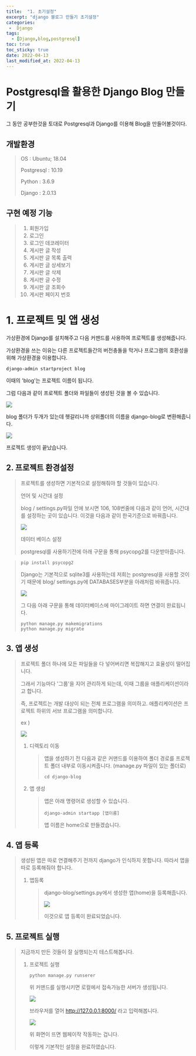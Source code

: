 ```yaml
---
title:  "1. 초기설정"
excerpt: "django 블로그 만들기 초기설정"
categories: 
 -  Django
tags:
  - [Django,blog,postgresql]
toc: true
toc_sticky: true
date: 2022-04-13
last_modified_at: 2022-04-13
---
```


# Postgresql을 활용한 Django Blog 만들기

그 동안 공부한것을 토대로 Postgresql과 Django를 이용해 Blog을 만들어볼것이다.

## 개발환경

> OS : Ubuntu; 18.04
>
> Postgresql : 10.19
>
> Python : 3.6.9
>
> Django : 2.0.13

## 구현 예정 기능

> 1. 회원가입
> 2. 로그인
> 3. 로그인 데코레이터
> 4. 게시판 글 작성
> 5. 게시판 글 목록 출력
> 6. 게시판 글 상세보기
> 7. 게시판 글 삭제
> 8. 게시판 글 수정
> 9. 게시판 글 조회수
> 10. 게시판 페이지 번호

# 1. 프로젝트 및 앱 생성

가상환경에 Django를 설치해주고 다음 커맨드를 사용하여 프로젝트를 생성해줍니다.

가상환경을 쓰는 이유는 다른 프로젝트들간의 버전충돌을 막거나 프로그램의 호환성을 위해 가상환경을 이용합니다.

~~~shell
django-admin startproject blog
~~~

이때의 'blog'는 프로젝트 이름이 됩니다.

그럼 다음과 같이 프로젝트 폴더와 파일들이 생성된 것을 볼 수 있습니다.

![](https://ifh.cc/g/aQhmXV.png)

blog 폴더가 두개가 있는데 헷갈리니까 상위폴더의 이름을 django-blog로 변환해줍니다.

![](https://ifh.cc/g/k9s5xW.png)

프로젝트 생성이 끝났습니다.

## 2. 프로젝트 환경설정

> 프로젝트를 생성하면 기본적으로 설정해줘야 할 것들이 있습니다.
>
> 언어 및 시간대 설정
>
> blog / settings.py파일 안에 보시면 106, 108번줄에 다음과 같이 언어, 시간대를 설정하는 곳이 있습니다. 이것을 다음과 같이 한국기준으로 바꿔줍니다.
>
> ![](https://img1.daumcdn.net/thumb/R1280x0/?scode=mtistory2&fname=https%3A%2F%2Fblog.kakaocdn.net%2Fdn%2FcNos1H%2FbtqRqb45rER%2FEYMjWnHgiF95rc54YAviwK%2Fimg.png)
>
> 데이터 베이스 설정
>
> postgresql를 사용하기전에 아래 구문을 통해 psycopg2를 다운받아줍니다.

>~~~shell
>pip install psycopg2
>~~~
>
>Django는 기본적으로 sqlite3를 사용하는데 저희는 postgresql을 사용할 것이기 때문에 blog/ settings.py에 DATABASES부분을 아래처럼 바꿔줍니다.
>
>![](https://ifh.cc/g/RgPzz4.png)
>
>그 다음 아래 구문을 통해 데이터베이스에 마이그레이트 하면 연결이 완료됩니다.
>
>~~~shell
>python manage.py makemigrations
>python manage.py migrate
>~~~

## 3. 앱 생성

> 프로젝트 폴더 하나에 모든 파일들을 다 넣어버리면 복잡해지고 효율성이 떨어집니다.
>
> 그래서 기능마다 '그룹'을 지어 관리하게 되는데, 이때 그룹을 애플리케이션이라고 합니다.
>
> 즉, 프로젝트는 개발 대상이 되는 전체 프로그램을 의미하고. 애플리케이션은 프로젝트 하위의 서브 프로그램을 의미합니다.
>
> ex )
>
> ![](https://img1.daumcdn.net/thumb/R1280x0/?scode=mtistory2&fname=https%3A%2F%2Fblog.kakaocdn.net%2Fdn%2FQdwwX%2FbtqRxZoVKt7%2FWO4Qf239ynlzUwGkwuk3e0%2Fimg.png)
>
> 1. 디렉토리 이동
>
>    > 앱을 생성하기 전 다음과 같은 커맨드를 이용하여 폴더 경로를 프로젝트 폴더 내부로 이동시켜줍니다. (manage.py 파일이 있는 폴더로)
>    >
>    > ~~~shell
>    > cd django-blog
>    > ~~~
>
> 2. 앱 생성
>
>    > 앱은 아래 명령어로 생성할 수 있습니다.
>    >
>    > ~~~
>    > django-admin startapp [앱이름]
>    > ~~~
>    >
>    > 앱 이름은 home으로 만들겠습니다.

## 4. 앱 등록

> 생성된 앱은 따로 연결해주기 전까지 django가 인식하지 못합니다. 따라서 앱을 따로 등록해줘야 합니다.
>
> 1. 앱등록
>
>    > django-blog/settings.py에서 생성한 앱(home)을 등록해줍니다.
>    >
>    > ![](https://img1.daumcdn.net/thumb/R1280x0/?scode=mtistory2&fname=https%3A%2F%2Fblog.kakaocdn.net%2Fdn%2FbriNOq%2FbtqRpuDMLdk%2Fg3dfCOajedni5Dku2LbKik%2Fimg.png)
>    >
>    > 이것으로 앱 등록이 완료되었습니다.

## 5. 프로젝트 실행

> 지금까지 만든 것들이 잘 실행되는지 테스트해봅니다.
>
> 1. 프로젝트 실행
>
>    ~~~
>    python manage.py runserer
>    ~~~
>
>    위 커맨드를 실행시키면 로컬에서 접속가능한 서버가 생성됩니다.
>
>    ![](https://ifh.cc/g/mqsOz6.png)
>
>    브라우저를 열어 http://127.0.0.1:8000/ 라고 입력해봅니다.
>
>    ![](https://img1.daumcdn.net/thumb/R1280x0/?scode=mtistory2&fname=https%3A%2F%2Fblog.kakaocdn.net%2Fdn%2FbpXMM4%2FbtqRoRlIy58%2FA0XCY2ZKsV3YfG9ik34D1k%2Fimg.png)
>
>    위 화면이 뜨면 웹페이작 작동하는 겁니다.
>
>    이렇게 기본적인 설정을 완료하였습니다.